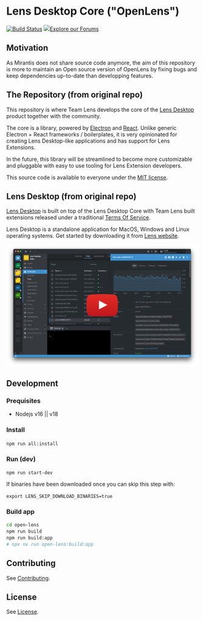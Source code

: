 # Lens Desktop Core ("OpenLens")

[![Build Status](https://github.com/lensapp/lens/actions/workflows/test.yml/badge.svg)](https://github.com/lensapp/lens/actions/workflows/test.yml)
<img src="https://upload.wikimedia.org/wikipedia/commons/1/17/Discourse_icon.svg" width=25>[Explore our Forums](https://forums.k8slens.dev)

## Motivation

As Mirantis does not share source code anymore, the aim of this repository is more to maintain an Open source version of OpenLens by fixing bugs and keep dependencies up-to-date than developping features.

## The Repository (from original repo)

This repository is where Team Lens develops the core of the [Lens Desktop](https://k8slens.dev) product together with the community.

The core is a library, powered by [Electron](https://www.electronjs.org/) and [React](https://reactjs.org/). Unlike generic Electron + React frameworks / boilerplates, it is very opinionated for creating Lens Desktop-like applications and has support for Lens Extensions.

In the future, this library will be streamlined to become more customizable and pluggable with easy to use tooling for Lens Extension developers.

This source code is available to everyone under the [MIT license](./LICENSE).

## Lens Desktop (from original repo)

[Lens Desktop](https://k8slens.dev) is built on top of the Lens Desktop Core with Team Lens built extensions released under a traditional [Terms Of Service](https://k8slens.dev/licenses/tos).

Lens Desktop is a standalone application for MacOS, Windows and Linux operating systems. Get started by downloading it from [Lens website](https://k8slens.dev).

[![Screenshot](.github/screenshot.png)](https://www.youtube.com/watch?v=eeDwdVXattc)

## Development

### Prequisites

* Nodejs v16 || v18

### Install

`npm run all:install`

### Run (dev)

`npm run start-dev`

If binaries have been downloaded once you can skip this step with:

`export LENS_SKIP_DOWNLOAD_BINARIES=true`

### Build app

```sh
cd open-lens
npm run build
npm run build:app
# npx nx run open-lens:build:app
```

## Contributing

See [Contributing](CONTRIBUTING.md).

## License

See [License](LICENSE).
